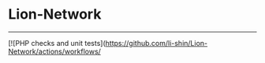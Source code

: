 # Lion-Network 
-------- 

[![PHP checks and unit tests](https://github.com/li-shin/Lion-Network/actions/workflows/
